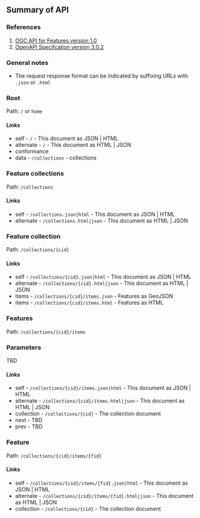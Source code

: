 ## Summary of API

### References

1. [OGC API for Features version 1.0](http://docs.opengeospatial.org/is/17-069r3/17-069r3.html)
1. [OpenAPI Specifcation version 3.0.2](https://github.com/OAI/OpenAPI-Specification/blob/master/versions/3.0.2.md)

### General notes

* The request response format can be indicated by suffixing URLs with `.json` or `.html`

### Root

Path: `/` or `home`

#### Links
* self - `/` - This document as JSON | HTML
* alternate - `/` - This document as HTML | JSON
* conformance
* data - `/collections` - collections

### Feature collections

Path: `/collections`

#### Links
* self - `/collections.json|html` - This document as JSON | HTML
* alternate - `/collections.html|json` - This document as HTML | JSON

### Feature collection

Path: `/collections/{cid}`

#### Links
* self - `/collections/{cid}.json|html` - This document as JSON | HTML
* alternate - `/collections/{cid}.html|json` - This document as HTML | JSON
* items - `/collections/{cid}/items.json` - Features as GeoJSON
* items - `/collections/{cid}/items.html` - Features as HTML

### Features

Path: `/collections/{cid}/items`

### Parameters
TBD

#### Links
* self - `/collections/{cid}/items.json|html` - This document as JSON | HTML
* alternate - `/collections/{cid}/items.html|json` - This document as HTML | JSON
* collection - `/collections/{cid}` - The collection document
* next - TBD
* prev - TBD

### Feature

Path: `/collections/{cid}/items/{fid}`

#### Links
* self - `/collections/{cid}/items/{fid}.json|html` - This document as JSON | HTML
* alternate - `/collections/{cid}/items/{fid}.html|json` - This document as HTML | JSON
* collection - `/collections/{cid}` - The collection document
